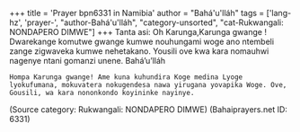 +++
title = 'Prayer bpn6331 in Namibia'
author = "Bahá'u'lláh"
tags = ['lang-hz', 'prayer-', "author-Bahá'u'lláh", "category-unsorted", "cat-Rukwangali: NONDAPERO DIMWE"]
+++
Tanta asi: Oh Karunga,Karunga gwange ! Dwarekange komutwe gwange kumwe nouhungami woge ano ntembeli zange zigwaveka kumwe nehetakano. Yousili ove kwa kara nomauhwi nagenye ntani gomanzi unene. 
Bahá’u’lláh

	Hompa Karunga gwange! Ame kuna kuhundira Koge medina Lyoge lyokufumana, mokuvatera nokugendesa nawa yirugana yovapika Woge. Ove, Gousili, wa kara nononkondo koyininke nayinye.

(Source category: Rukwangali: NONDAPERO DIMWE)
(Bahaiprayers.net ID: 6331)
